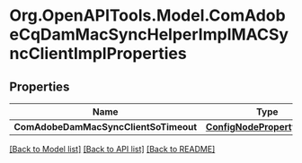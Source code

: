 # Org.OpenAPITools.Model.ComAdobeCqDamMacSyncHelperImplMACSyncClientImplProperties
## Properties

Name | Type | Description | Notes
------------ | ------------- | ------------- | -------------
**ComAdobeDamMacSyncClientSoTimeout** | [**ConfigNodePropertyInteger**](ConfigNodePropertyInteger.md) |  | [optional] 

[[Back to Model list]](../README.md#documentation-for-models) [[Back to API list]](../README.md#documentation-for-api-endpoints) [[Back to README]](../README.md)

